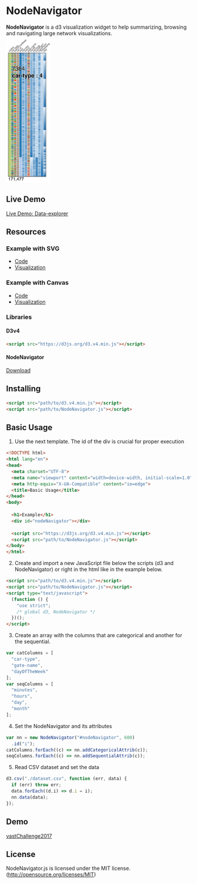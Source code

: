 # NodeNavigator

**NodeNavigator** is a d3 visualization widget to help summarizing, browsing and navigating large network visualizations.
<br>
<img src="src/example.png" alt="NodeNavigator widget" height="400">

## Live Demo

[Live Demo: Data-explorer](https://john-guerra.github.io/NodeNavigator/data-explorer/build/index.html)

## Resources

### Example with SVG
* [Code](https://github.com/john-guerra/NodeNavigator/tree/master/example)
* [Visualization](https://john-guerra.github.io/NodeNavigator/example/)
### Example with Canvas
* [Code](https://github.com/john-guerra/NodeNavigator/tree/master/exampleSenate)
* [Visualization](https://john-guerra.github.io/NodeNavigator/exampleSenate/)

### Libraries
#### D3v4
```html
<script src="https://d3js.org/d3.v4.min.js"></script>
```
#### NodeNavigator
[Download](https://raw.githubusercontent.com/john-guerra/NodeNavigator/master/NodeNavigator.js)
## Installing

```html
<script src="path/to/d3.v4.min.js"></script>
<script src="path/to/NodeNavigator.js"></script>
```
## Basic Usage

1. Use the next template. The id of the div is crucial for proper execution
```html
<!DOCTYPE html>
<html lang="en">
<head>
  <meta charset="UTF-8">
  <meta name="viewport" content="width=device-width, initial-scale=1.0">
  <meta http-equiv="X-UA-Compatible" content="ie=edge">
  <title>Basic Usage</title>
</head>
<body>

  <h1>Example</h1>
  <div id="nodeNavigator"></div>

  <script src="https://d3js.org/d3.v4.min.js"></script>
  <script src="path/to/NodeNavigator.js"></script>
</body>
</html>

```
2. Create and import a new JavaScript file below the scripts (d3 and NodeNavigator) or right in the html like in the example below.
```html
<script src="path/to/d3.v4.min.js"></script>
<script src="path/to/NodeNavigator.js"></script>
<script type="text/javascript">
  (function () {
    "use strict";
    /* global d3, NodeNavigator */
  })();
</script>
```
3. Create an array with the columns that are categorical and another for the sequential.

```javascript
var catColumns = [
  "car-type",
  "gate-name",
  "dayOfTheWeek"
];
var seqColumns = [
  "minutes",
  "hours",
  "day",
  "month"
];
```
4. Set the NodeNavigator and its attributes
``` javascript
var nn = new NodeNavigator("#nodeNavigator", 600)
  .id("i");
catColumns.forEach((c) => nn.addCategoricalAttrib(c));
seqColumns.forEach((c) => nn.addSequentialAttrib(c));
```
5. Read CSV dataset and set the data
``` javascript
d3.csv("./dataset.csv", function (err, data) {
  if (err) throw err;
  data.forEach((d,i) => d.i = i);
  nn.data(data);
});

```

## Demo

[vastChallenge2017](http://john-guerra.github.io/NodeNavigator/example_vastChallenge2017/index.html)


## License
NodeNavigator.js is licensed under the MIT license. (http://opensource.org/licenses/MIT)
